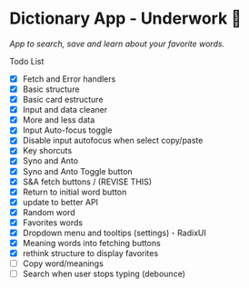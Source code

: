 # Dictionary App - Underwork 🚧

*App to search, save and learn about your favorite words.*

Todo List

- [x] Fetch and Error handlers
- [x] Basic structure
- [x] Basic card estructure
- [x] Input and data cleaner
- [x] More and less data
- [x] Input Auto-focus toggle
- [x] Disable input autofocus when select copy/paste
- [x] Key shorcuts
- [x] Syno and Anto
- [x] Syno and Anto Toggle button
- [x] S&A fetch buttons / (REVISE THIS)
- [x] Return to initial word button
- [x] update to better API
- [x] Random word
- [x] Favorites words
- [x] Dropdown menu and tooltips (settings) - RadixUI
- [x] Meaning words into fetching buttons
- [x] rethink structure to display favorites
- [ ] Copy word/meanings
- [ ] Search when user stops typing (debounce)
